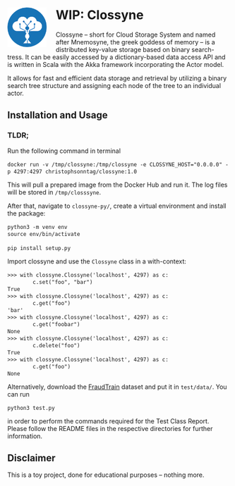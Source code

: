 <h1>
<img align="left" height="90" style="margin: 0 21px 12px 0;" src="https://github.com/chrisonntag/clossyne/raw/main/clossyne/docs/clossyne_small.png"> WIP: Clossyne
</h1>

Clossyne – short for Cloud Storage System and named after Mnemosyne, the greek goddess 
of memory – is a distributed key-value storage based on binary search-tress. 
It can be easily accessed by a dictionary-based data access API and is written in Scala with the Akka framework 
incorporating the Actor model.

It allows for fast and efficient data storage and retrieval by utilizing a binary search tree structure and 
assigning each node of the tree to an individual actor.

## Installation and Usage
### TLDR;
Run the following command in terminal

```
docker run -v /tmp/clossyne:/tmp/clossyne -e CLOSSYNE_HOST="0.0.0.0" -p 4297:4297 christophsonntag/clossyne:1.0
```

This will pull a prepared image from the Docker Hub and run it. The log files will be stored in ```/tmp/closssyne```.

After that, navigate to ```clossyne-py/```, create a virtual environment and install the package: 

```
python3 -m venv env
source env/bin/activate

pip install setup.py
```

Import clossyne and use the ```Clossyne``` class in a with-context:

```
>>> with clossyne.Clossyne('localhost', 4297) as c:
        c.set("foo", "bar")
True
>>> with clossyne.Clossyne('localhost', 4297) as c:
        c.get("foo")
'bar'
>>> with clossyne.Clossyne('localhost', 4297) as c:
        c.get("foobar")
None
>>> with clossyne.Clossyne('localhost', 4297) as c:
        c.delete("foo")
True
>>> with clossyne.Clossyne('localhost', 4297) as c:
        c.get("foo")
None
```

Alternatively, download the [FraudTrain](https://www.kaggle.com/datasets/kartik2112/fraud-detection?resource=download&select=fraudTrain.csv) dataset and 
put it in ```test/data/```. You can run

```
python3 test.py
```

in order to perform the commands required for the Test Class Report. 
Please follow the README files in the respective directories for further information. 

## Disclaimer
This is a toy project, done for educational purposes – nothing more.





